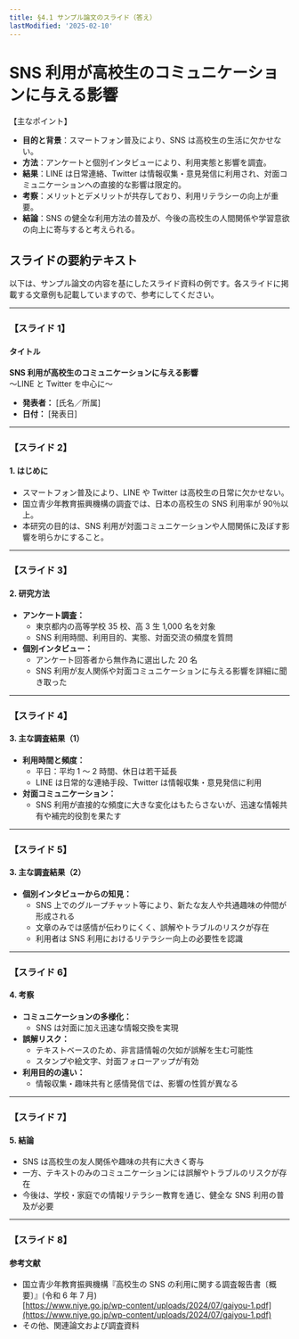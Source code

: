 ```yaml
---
title: §4.1 サンプル論文のスライド（答え）
lastModified: '2025-02-10'
---
```


# SNS 利用が高校生のコミュニケーションに与える影響

【主なポイント】

- **目的と背景**：スマートフォン普及により、SNS は高校生の生活に欠かせない。
- **方法**：アンケートと個別インタビューにより、利用実態と影響を調査。
- **結果**：LINE は日常連絡、Twitter は情報収集・意見発信に利用され、対面コミュニケーションへの直接的な影響は限定的。
- **考察**：メリットとデメリットが共存しており、利用リテラシーの向上が重要。
- **結論**：SNS の健全な利用方法の普及が、今後の高校生の人間関係や学習意欲の向上に寄与すると考えられる。

## スライドの要約テキスト

以下は、サンプル論文の内容を基にしたスライド資料の例です。各スライドに掲載する文章例も記載していますので、参考にしてください。

---

### 【スライド 1】

#### タイトル

**SNS 利用が高校生のコミュニケーションに与える影響**  
〜LINE と Twitter を中心に〜

- **発表者：** [氏名／所属]
- **日付：** [発表日]

---

### 【スライド 2】

#### 1. はじめに

- スマートフォン普及により、LINE や Twitter は高校生の日常に欠かせない。
- 国立青少年教育振興機構の調査では、日本の高校生の SNS 利用率が 90％以上。
- 本研究の目的は、SNS 利用が対面コミュニケーションや人間関係に及ぼす影響を明らかにすること。

---

### 【スライド 3】

#### 2. 研究方法

- **アンケート調査：**
    - 東京都内の高等学校 35 校、高 3 生 1,000 名を対象
    - SNS 利用時間、利用目的、実態、対面交流の頻度を質問
- **個別インタビュー：**
    - アンケート回答者から無作為に選出した 20 名
    - SNS 利用が友人関係や対面コミュニケーションに与える影響を詳細に聞き取った

---

### 【スライド 4】

#### 3. 主な調査結果（1）

- **利用時間と頻度：**
    - 平日：平均 1 ～ 2 時間、休日は若干延長
    - LINE は日常的な連絡手段、Twitter は情報収集・意見発信に利用
- **対面コミュニケーション：**
    - SNS 利用が直接的な頻度に大きな変化はもたらさないが、迅速な情報共有や補完的役割を果たす

---

### 【スライド 5】

#### 3. 主な調査結果（2）

- **個別インタビューからの知見：**
    - SNS 上でのグループチャット等により、新たな友人や共通趣味の仲間が形成される
    - 文章のみでは感情が伝わりにくく、誤解やトラブルのリスクが存在
    - 利用者は SNS 利用におけるリテラシー向上の必要性を認識

---

### 【スライド 6】

#### 4. 考察

- **コミュニケーションの多様化：**
    - SNS は対面に加え迅速な情報交換を実現
- **誤解リスク：**
    - テキストベースのため、非言語情報の欠如が誤解を生む可能性
    - スタンプや絵文字、対面フォローアップが有効
- **利用目的の違い：**
    - 情報収集・趣味共有と感情発信では、影響の性質が異なる

---

### 【スライド 7】

#### 5. 結論

- SNS は高校生の友人関係や趣味の共有に大きく寄与
- 一方、テキストのみのコミュニケーションには誤解やトラブルのリスクが存在
- 今後は、学校・家庭での情報リテラシー教育を通じ、健全な SNS 利用の普及が必要

---

### 【スライド 8】

#### 参考文献

- 国立青少年教育振興機構『高校生の SNS の利用に関する調査報告書〔概要〕』(令和 6 年 7 月)  
  [https://www.niye.go.jp/wp-content/uploads/2024/07/gaiyou-1.pdf](https://www.niye.go.jp/wp-content/uploads/2024/07/gaiyou-1.pdf)
- その他、関連論文および調査資料
